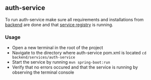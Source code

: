 ## auth-service

To run auth-service make sure all requirements and installations from [backend](README.md) are done and that [service registry](backend/registry/service-registry/README.md) is running.

### Usage
- Open a new terminal in the root of the project
- Navigate to the directory where auth-service pom.xml is located ``cd backend/services/auth-service``
- Start the service by running ``mvn spring-boot:run``
- Verify that no errors occured and that the service is running by observing the terminal console

